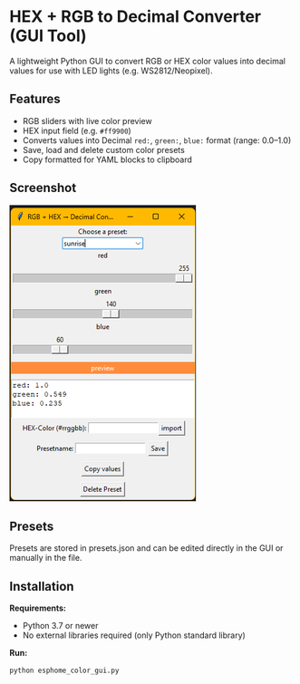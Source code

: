 # HEX + RGB to Decimal Converter (GUI Tool)

A lightweight Python GUI to convert RGB or HEX color values into decimal values for use with LED lights (e.g. WS2812/Neopixel).

## Features

- RGB sliders with live color preview  
- HEX input field (e.g. `#ff9900`)  
- Converts values into Decimal `red:`, `green:`, `blue:` format (range: 0.0–1.0)  
- Save, load and delete custom color presets  
- Copy formatted for YAML blocks to clipboard

## Screenshot

![Screenshot](colorguidepreview.png)

## Presets

Presets are stored in presets.json and can be edited directly in the GUI or manually in the file.

## Installation

**Requirements:**

- Python 3.7 or newer  
- No external libraries required (only Python standard library)

**Run:**

```bash
python esphome_color_gui.py